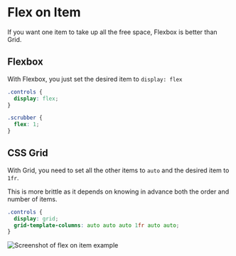 # Flex on Item

If you want one item to take up all the free space, Flexbox is better than Grid.

## Flexbox

With Flexbox, you just set the desired item to `display: flex`

```css
.controls {
  display: flex;
}

.scrubber {
  flex: 1;
}
```

## CSS Grid

With Grid, you need to set all the other items to `auto` and the desired item to `1fr`.

This is more brittle as it depends on knowing in advance both the order and number of items.

```css
.controls {
  display: grid;
  grid-template-columns: auto auto auto 1fr auto auto;
}
```

![Screenshot of flex on item example](https://res.cloudinary.com/gerhynes/image/upload/q_auto/v1551126740/Screenshot_2019-02-25_Flexbox_vs_CSS_Grid_Flex_on_Item_eow3qs.png)
